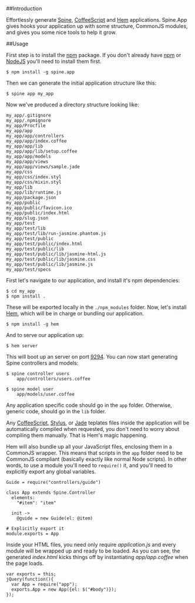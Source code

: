 ##Introduction

Effortlessly generate [Spine](http://github.com/spine/spine), [CoffeeScript](http://jashkenas.github.com/coffee-script) and [Hem](https://github.com/spine/hem) applications. Spine.App gives hooks your application up with some structure, CommonJS modules, and gives you some nice tools to help it grow.

##Usage

First step is to install the [npm](http://npmjs.org/) package. If you don't already have [npm](http://npmjs.org/) or [NodeJS](http://nodejs.org/) you'll need to install them first.

    $ npm install -g spine.app

Then we can generate the initial application structure like this:

    $ spine app my_app
    
Now we've produced a directory structure looking like:

    my_app/.gitignore
    my_app/.npmignore
    my_app/Procfile
    my_app/app
    my_app/app/controllers
    my_app/app/index.coffee
    my_app/app/lib
    my_app/app/lib/setup.coffee
    my_app/app/models
    my_app/app/views
    my_app/app/views/sample.jade
    my_app/css
    my_app/css/index.styl
    my_app/css/mixin.styl
    my_app/lib
    my_app/lib/runtime.js
    my_app/package.json
    my_app/public
    my_app/public/favicon.ico
    my_app/public/index.html
    my_app/slug.json
    my_app/test
    my_app/test/lib
    my_app/test/lib/run-jasmine.phantom.js
    my_app/test/public
    my_app/test/public/index.html
    my_app/test/public/lib
    my_app/test/public/lib/jasmine-html.js
    my_app/test/public/lib/jasmine.css
    my_app/test/public/lib/jasmine.js
    my_app/test/specs

First let's navigate to our application, and install it's npm dependencies:
    
    $ cd my_app
    $ npm install .
    
These will be exported locally in the `./npm_modules` folder. Now, let's install [Hem](http://github.com/spine/hem), which will be in charge or bundling our application.

    $ npm install -g hem
    
And to serve our application up:
    
    $ hem server
    
This will boot up an server on port [9294](http://localhost:9294). You can now start generating Spine controllers and models:
    
    $ spine controller users
        app/controllers/users.coffee
    
    $ spine model user
        app/models/user.coffee
    
Any application specific code should go in the `app` folder. Otherwise, generic code, should go in the `lib` folder. 

Any [CoffeeScript](http://jashkenas.github.com/coffee-script), [Stylus](http://learnboost.github.com/stylus/), or [Jade](https://github.com/visionmedia/jade) teplates files inside the application will be automatically compiled when requested, you don't need to worry about compiling them manually. That is Hem's magic happening.

Hem will also bundle up all your JavaScript files, enclosing them in a CommonJS wrapper. This means that scripts in the `app` folder need to be CommonJS compliant (basically exactly like normal Node scripts). In other words, to use a module you'll need to `require()` it, and you'll need to explicitly export any global variables. 

    Guide = require("controllers/guide")
    
    class App extends Spine.Controller
      elements:
        "#item": "item"
      
      init ->
        @guide = new Guide(el: @item)
        
    # Explicitly export it
    module.exports = App
        
Inside your HTML files, you need only require *application.js* and every module will be wrapped up and ready to be loaded. As you can see, the generated *index.html* kicks things off by instantiating *app/app.coffee* when the page loads.

    var exports = this;
    jQuery(function(){
      var App = require("app");
      exports.App = new App({el: $("#body")});
    });
